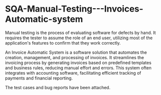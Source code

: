 # SQA-Manual-Testing---Invoices-Automatic-system

Manual testing is the process of evaluating software for defects by hand. It requires the tester to assume the role of an end user, utilizing most of the application's features to confirm that they work correctly. 

An Invoice Automatic System is a software solution that automates the creation, management, and processing of invoices. It streamlines the invoicing process by generating invoices based on predefined templates and business rules, reducing manual effort and errors. This system often integrates with accounting software, facilitating efficient tracking of payments and financial reporting.

The test cases and bug reports have been attached.
